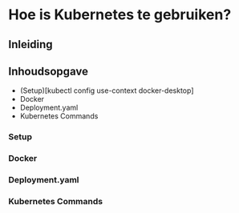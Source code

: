 # Hoe is Kubernetes te gebruiken?

## Inleiding

## Inhoudsopgave
- (Setup)[kubectl config use-context docker-desktop]
- Docker
- Deployment.yaml
- Kubernetes Commands

### Setup

### Docker

### Deployment.yaml

### Kubernetes Commands
